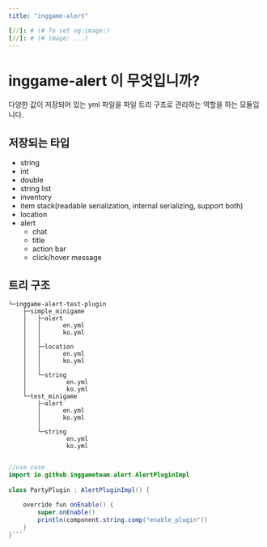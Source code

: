 ```yaml
---
title: "inggame-alert"

[//]: # (# To set og:image:)
[//]: # (# image: ...)
---
```


# inggame-alert 이 무엇입니까?

다양한 값이 저장되어 있는 yml 파일을 파일 트리 구조로 관리하는 역할을 하는 모듈입니다.  

## 저장되는 타입 
- string
- int
- double
- string list
- inventory
- item stack(readable serialization, internal serializing, support both)
- location
- alert
  - chat
  - title
  - action bar
  - click/hover message


## 트리 구조

```
└─inggame-alert-test-plugin
    ├─simple_minigame  
    │   ├─alert  
    │   │      en.yml  
    │   │      ko.yml  
    │   │  
    │   ├─location  
    │   │      en.yml  
    │   │      ko.yml  
    │   │    
    │   └─string  
    │           en.yml  
    │           ko.yml  
    └─test_minigame
        ├─alert  
        │      en.yml  
        │      ko.yml  
        │  
        └─string  
                en.yml  
                ko.yml  
```
  
```java  

//use case  
import io.github.inggameteam.alert.AlertPluginImpl  
  
class PartyPlugin : AlertPluginImpl() {  
  
    override fun onEnable() {  
        super.onEnable()  
        println(component.string.comp("enable_plugin"))  
    }  
}```  
